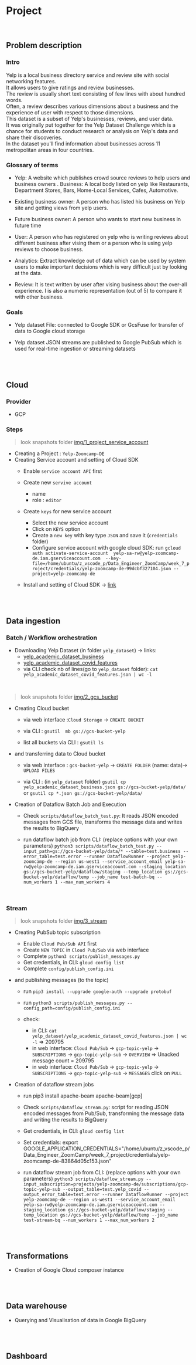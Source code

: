 # **Project**

<br>


## **Problem description** 

### **Intro**

Yelp is a local business directory service and review site with social networking features.  
It allows users to give ratings and review businesses.  
The review is usually short text consisting of few lines with about hundred words.  
Often, a review describes various dimensions about a business and the experience of user with respect to those dimensions.  
This dataset is a subset of Yelp's businesses, reviews, and user data.  
It was originally put together for the Yelp Dataset Challenge which is a chance for students to conduct research or analysis on Yelp's data and share their discoveries.  
In the dataset you'll find information about businesses across 11 metropolitan areas in four countries.


### **Glossary of terms**

- Yelp: A website which publishes crowd source reviews to help users and business owners . Business: A local body listed on yelp like Restaurants, Department Stores, Bars, Home-Local Services, Cafes, Automotive.
    
- Existing business owner: A person who has listed his business on Yelp site and getting views from yelp users.
    
- Future business owner: A person who wants to start new business in future time
    
- User: A person who has registered on yelp who is writing reviews about different business after vising them or a person who is using yelp reviews to choose business.

- Analytics: Extract knowledge out of data which can be used by system users to make important decisions which is very difficult just by looking at the data.

- Review: It is text written by user after vising business about the over-all experience. I is also a numeric representation (out of 5) to compare it with other business.


### **Goals**
- Yelp dataset File: connected to Google SDK or GcsFuse for transfer of data to Google cloud storage 

- Yelp dataset JSON streams are published to Google PubSub which is used for real-time ingestion or streaming datasets

<br><br>
## **Cloud**

### **Provider**
- GCP

### **Steps**


> look snapshots folder [img/1_project_service_account](week_7_project/img/1_project_service_account)

- Creating a Project : `Yelp-Zoomcamp-DE`
- Creating Service account and setting of Cloud SDK
  - Enable `service account API` first
  - Create new `servive account`
    - name
    - role : `editor`


  - Create `keys` for new service account
    - Select the new service account
    - Click on `KEYS` option
    - Create a `new key` with key type `JSON` and save it (`credentials` folder)
    - Configure service account with google cloud SDK:
        run `gcloud auth activate-service-account  yelp-sa-rw@yelp-zoomcamp-de.iam.gserviceaccount.com  --key-file=/home/ubuntu/z_vscode_p/Data_Engineer_ZoomCamp/week_7_project/credentials/yelp-zoomcamp-de-99dcbf327104.json --project=yelp-zoomcamp-de`



  - Install and setting of Cloud SDK -> [link](https://cloud.google.com/sdk/docs/install?hl=en)

<br><br>

## **Data ingestion**

### **Batch / Workflow orchestration**

- Downloading Yelp Dataset (in folder `yelp_dataset`)  -> links:
  - [yelp_academic_dataset_business](https://www.yelp.com/dataset/download)
  - [yelp_academic_dataset_covid_features](https://www.dropbox.com/s/y6ac1lpu7ayezlj/yelp_academic_dataset_covid_features.json)
  - via CLI check nb of lines(go to `yelp_dataset` folder):  `cat yelp_academic_dataset_covid_features.json | wc -l`

<br>

> look snapshots folder [img/2_gcs_bucket](week_7_project/img/2_gcs_bucket)

-  Creating Cloud bucket 
   -  via web interface :`Cloud Storage` -> `CREATE BUCKET` 

   -  via CLI : `gsutil  mb gs://gcs-bucket-yelp`

   -  list all buckets via CLI : `gsutil ls`
  

- and transferring data to Cloud bucket
  - via web interface : `gcs-bucket-yelp` -> `CREATE FOLDER` (name: data)-> `UPLOAD FILES` 

  - via CLI : (in `yelp_dataset` folder) `gsutil cp  yelp_academic_dataset_business.json gs://gcs-bucket-yelp/data/` or `gsutil cp *.json gs://gcs-bucket-yelp/data/`



- Creation of Dataflow Batch Job and Execution
  -  Check `scripts/dataflow_batch_test.py`: It reads JSON encoded messages from GCS file, transforms the message data and writes the results to BigQuery

  -  run dataflow batch job from CLI: (replace options with your own parameters)
    `python3 scripts/dataflow_batch_test.py --input_path=gs://gcs-bucket-yelp/data/* --table=test.business --error_table=test.error --runner DataflowRunner --project yelp-zoomcamp-de --region us-west1 --service_account_email yelp-sa-rw@yelp-zoomcamp-de.iam.gserviceaccount.com --staging_location gs://gcs-bucket-yelp/dataflow/staging --temp_location gs://gcs-bucket-yelp/dataflow/temp --job_name test-batch-bq --num_workers 1 --max_num_workers 4`


<br>

### **Stream**

> look snapshots folder [img/3_stream](week_7_project/img/3_stream)


- Creating PubSub topic subscription
  - Enable `Cloud Pub/Sub API` first
  - Create  `NEW TOPIC` in `Cloud Pub/Sub` via web interface
  - Complete `python3 scripts/publish_messages.py`
  - Get credentials, in CLI: `gloud config list`
  - Complete `config/publish_config.ini`

- and publishing messages (to the topic)
  - run `pip3 install --upgrade google-auth --upgrade protobuf`

  - run `python3 scripts/publish_messages.py --config_path=config/publish_config.ini`

  - check:
    - in CLI: `cat yelp_dataset/yelp_academic_dataset_covid_features.json | wc -l` => 209795
    - in web interface: `Cloud Pub/Sub` -> `gcp-topic-yelp` -> `SUBSCRIPTIONS` -> `gcp-topic-yelp-sub` -> `OVERVIEW` => Unacked message count = 209795
    - in web interface: `Cloud Pub/Sub` -> `gcp-topic-yelp` -> `SUBSCRIPTIONS` -> `gcp-topic-yelp-sub` -> `MESSAGES` click on `PULL` 


- Creation of dataflow stream jobs
  - run pip3 install apache-beam apache-beam[gcp] 

  -  Check `scripts/dataflow_stream.py`: script for reading JSON encoded messages from Pub/Sub, transforming the message data and writing the results to BigQuery

  -  Get credentials, in CLI: `gloud config list`

  -  Set credentials: export GOOGLE_APPLICATION_CREDENTIALS="/home/ubuntu/z_vscode_p/Data_Engineer_ZoomCamp/week_7_project/credentials/yelp-zoomcamp-de-83864d05c153.json"

  -  run dataflow stream job from CLI:  (replace options with your own parameters) 
        `python3 scripts/dataflow_stream.py --input_subscription=projects/yelp-zoomcamp-de/subscriptions/gcp-topic-yelp-sub --output_table=test.yelp_covid --output_error_table=test.error --runner DataflowRunner --project yelp-zoomcamp-de --region us-west1 --service_account_email yelp-sa-rw@yelp-zoomcamp-de.iam.gserviceaccount.com --staging_location gs://gcs-bucket-yelp/dataflow/staging --temp_location gs://gcs-bucket-yelp/dataflow/temp --job_name test-stream-bq --num_workers 1 --max_num_workers 2`

<br><br>

## **Transformations**

- Creation of Google Cloud composer instance


<br><br>

## **Data warehouse**

- Querying and Visualisation of data in Google BigQuery


<br><br>

## **Dashboard**